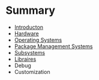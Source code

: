 # Summary

* [Introducton](documentation/Introducton.md)
* [Hardware](documentation/Hardware.md)
* [Operating Systems](documentation/OperatingSystems.md)
* [Package Management Systems](documentation/PackageManagementSystems.md)
* [Subsystems](documentation/Subsystems.md)
* [Libraires](documentation/Libraires.md)
* Debug
* Customization

